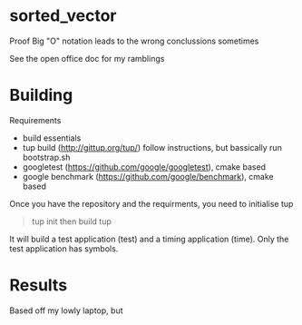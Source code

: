 # sorted_vector
Proof Big "O" notation leads to the wrong conclussions sometimes

See the open office doc for my ramblings

Building
========

 Requirements
 - build essentials
 - tup build (http://gittup.org/tup/) follow instructions, but bassically run bootstrap.sh
 - googletest (https://github.com/google/googletest), cmake based
 - google benchmark (https://github.com/google/benchmark), cmake based

Once you have the repository and the requirments, you need to initialise tup
> tup init
then build
> tup

It will build a test application (test) and a timing application (time).
Only the test application has symbols.


Results
=======

Based off my lowly laptop, but 
